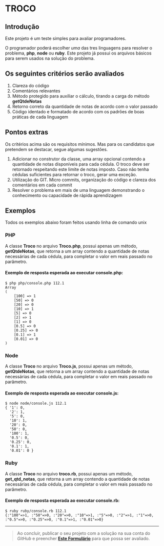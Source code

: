 # TROCO

## Introdução

Este projeto é um teste simples para avaliar programadores.

O programador poderá escolher *uma* das tres linguagens para resolver o problema, **php**, **node** ou **ruby**.
Este projeto já possui os arquivos básicos para serem usados na solução do problema.

## Os seguintes critérios serão avaliados

1. Clareza do código
2. Comentários relevantes
3. Método protegido para auxiliar o cálculo, tirando a carga do método **getQtdeNotas**
4. Retorno correto da quantidade de notas de acordo com o valor passado
5. Código identado e formatado de acordo com os padrões de boas práticas de cada linguagem

## Pontos extras

Os critérios acima são os requisitos mínimos. Mas para os candidatos que pretendem se destacar, segue algumas sugestões.

1. Adicionar no construtor da classe, uma array opcional contendo a quantidade de notas disponíveis para cada cédula.
O troco deve ser retornado respeitando este limite de notas imposto. Caso não tenha cédulas suficientes para retornar o
troco, gerar uma exceção.
2. Utilização do GIT. Micro commits, organização do código e clareza dos comentários em cada commit
3. Resolver o problema em mais de uma linguagem demonstrando o conhecimento ou capacidade de rápida aprendizagem

## Exemplos

Todos os exemplos abaixo foram feitos usando linha de comando unix

### PHP

A classe **Troco** no arquivo **Troco.php**, possui apenas um método, **getQtdeNotas**, que retorna a um array contendo
a quantidade de notas necessárias de cada cédula, para completar o valor em reais passado no parâmetro.

#### Exemplo de resposta esperada ao executar console.php:

    $ php php/console.php 112.1
    Array
    (
        [100] => 1
        [50] => 0
        [20] => 0
        [10] => 1
        [5] => 0
        [2] => 1
        [1] => 0
        [0.5] => 0
        [0.25] => 0
        [0.1] => 1
        [0.01] => 0
    )

### Node

A classe **Troco** no arquivo **Troco.js**, possui apenas um método, **getQtdeNotas**, que retorna a um array contendo
a quantidade de notas necessárias de cada cédula, para completar o valor em reais passado no parâmetro.

#### Exemplo de resposta esperada ao executar console.js:

    $ node node/console.js 112.1
    { '1': 0,
      '2': 1,
      '5': 0,
      '10': 1,
      '20': 0,
      '50': 0,
      '100': 1,
      '0.5': 0,
      '0.25': 0,
      '0.1': 1,
      '0.01': 0 }

### Ruby

A classe **Troco** no arquivo **troco.rb**, possui apenas um método, **get_qtd_notas**, que retorna a um array contendo
a quantidade de notas necessárias de cada cédula, para completar o valor em reais passado no parâmetro.

#### Exemplo de resposta esperada ao executar console.rb:

    $ ruby ruby/console.rb 112.1
    {:"100"=>1, :"50"=>0, :"20"=>0, :"10"=>1, :"5"=>0, :"2"=>1, :"1"=>0, :"0.5"=>0, :"0.25"=>0, :"0.1"=>1, :"0.01"=>0}


---

> Ao concluir, publicar o seu projeto com a solução na sua conta do *GitHub* e preencher
> **[Este Formulário](https://goo.gl/forms/uVHgRV1ExSbhCL8S2)** para que possa ser avaliado.
